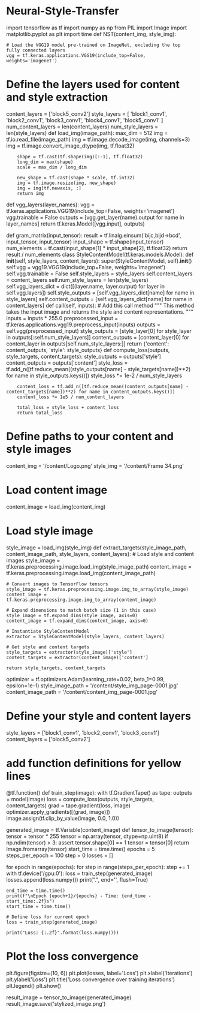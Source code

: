 # Neural-Style-Transfer
import tensorflow as tf
import numpy as np
from PIL import Image
import matplotlib.pyplot as plt
import time
def NST(content_img, style_img):

    # Load the VGG19 model pre-trained on ImageNet, excluding the top fully connected layers
    vgg = tf.keras.applications.VGG19(include_top=False, weights='imagenet')
# Define the layers used for content and style extraction
content_layers = ['block5_conv2']
style_layers = [
        'block1_conv1', 'block2_conv1', 'block3_conv1',
        'block4_conv1', 'block5_conv1'
    ]
num_content_layers = len(content_layers)
num_style_layers = len(style_layers)
def load_img(image_path):
        max_dim = 512
        img = tf.io.read_file(image_path)
        img = tf.image.decode_image(img, channels=3)
        img = tf.image.convert_image_dtype(img, tf.float32)

        shape = tf.cast(tf.shape(img)[:-1], tf.float32)
        long_dim = max(shape)
        scale = max_dim / long_dim

        new_shape = tf.cast(shape * scale, tf.int32)
        img = tf.image.resize(img, new_shape)
        img = img[tf.newaxis, :]
        return img
def vgg_layers(layer_names):
        vgg = tf.keras.applications.VGG19(include_top=False, weights='imagenet')
        vgg.trainable = False
        outputs = [vgg.get_layer(name).output for name in layer_names]
        return tf.keras.Model([vgg.input], outputs)
        
def gram_matrix(input_tensor):
        result = tf.linalg.einsum('bijc,bijd->bcd', input_tensor, input_tensor)
        input_shape = tf.shape(input_tensor)
        num_elements = tf.cast(input_shape[1] * input_shape[2], tf.float32)
        return result / num_elements
class StyleContentModel(tf.keras.models.Model):
    def __init__(self, style_layers, content_layers):
        super(StyleContentModel, self).__init__()
        self.vgg =  vgg19.VGG19(include_top=False, weights='imagenet')
        self.vgg.trainable = False
        self.style_layers = style_layers
        self.content_layers = content_layers
        self.num_style_layers = len(style_layers)
        self.vgg_layers_dict = dict([(layer.name, layer.output) for layer in self.vgg.layers])
        self.style_outputs = [self.vgg_layers_dict[name] for name in style_layers]
        self.content_outputs = [self.vgg_layers_dict[name] for name in content_layers]
    def call(self, inputs): # Add this call method
        """
        This method takes the input image and returns the style and content representations.
        """
        inputs = inputs * 255.0
        preprocessed_input = tf.keras.applications.vgg19.preprocess_input(inputs)
        outputs = self.vgg(preprocessed_input)
        style_outputs = [style_layer[0] for style_layer in outputs[:self.num_style_layers]]
        content_outputs = [content_layer[0] for content_layer in outputs[self.num_style_layers:]]
        return {'content': content_outputs, 'style': style_outputs}
def compute_loss(outputs, style_targets, content_targets):
        style_outputs = outputs['style']
        content_outputs = outputs['content']
        style_loss = tf.add_n([tf.reduce_mean((style_outputs[name] - style_targets[name])**2) for name in style_outputs.keys()])
        style_loss *= 1e-2 / num_style_layers

        content_loss = tf.add_n([tf.reduce_mean((content_outputs[name] - content_targets[name])**2) for name in content_outputs.keys()])
        content_loss *= 1e5 / num_content_layers

        total_loss = style_loss + content_loss
        return total_loss
# Define paths to your content and style images
content_img = '/content/Logo.png'
style_img = '/content/Frame 34.png'

# Load content image
content_image = load_img(content_img)

# Load style image
style_image = load_img(style_img)
def extract_targets(style_image_path, content_image_path, style_layers, content_layers):
    # Load style and content images
    style_image = tf.keras.preprocessing.image.load_img(style_image_path)
    content_image = tf.keras.preprocessing.image.load_img(content_image_path)

    # Convert images to TensorFlow tensors
    style_image = tf.keras.preprocessing.image.img_to_array(style_image)
    content_image = tf.keras.preprocessing.image.img_to_array(content_image)

    # Expand dimensions to match batch size (1 in this case)
    style_image = tf.expand_dims(style_image, axis=0)
    content_image = tf.expand_dims(content_image, axis=0)

    # Instantiate StyleContentModel
    extractor = StyleContentModel(style_layers, content_layers)

    # Get style and content targets
    style_targets = extractor(style_image)['style']
    content_targets = extractor(content_image)['content']

    return style_targets, content_targets
optimizer = tf.optimizers.Adam(learning_rate=0.02, beta_1=0.99, epsilon=1e-1)
style_image_path = '/content/style_img_page-0001.jpg'
content_image_path = '/content/content_img_page-0001.jpg'

# Define your style and content layers
style_layers = ['block1_conv1', 'block2_conv1', 'block3_conv1']
content_layers = ['block5_conv2']
# add function definitions for yellow lines

@tf.function()
def train_step(image):
   with tf.GradientTape() as tape:
        outputs = model(image)
        loss = compute_loss(outputs, style_targets, content_targets)
        grad = tape.gradient(loss, image)
        optimizer.apply_gradients([(grad, image)])
        image.assign(tf.clip_by_value(image, 0.0, 1.0))

generated_image = tf.Variable(content_image)
def tensor_to_image(tensor):
        tensor = tensor * 255
        tensor = np.array(tensor, dtype=np.uint8)
        if np.ndim(tensor) > 3:
            assert tensor.shape[0] == 1
            tensor = tensor[0]
        return Image.fromarray(tensor)
start_time = time.time()
epochs = 5
steps_per_epoch = 100
step = 0
losses = []

for epoch in range(epochs):
    for step in range(steps_per_epoch):
        step += 1
        with tf.device('/gpu:0'):
          loss = train_step(generated_image)
        losses.append(loss.numpy())
        print(".", end='', flush=True)

    end_time = time.time()
    print(f"\nEpoch {epoch+1}/{epochs} - Time: {end_time - start_time:.2f}s")
    start_time = time.time()

    # Define loss for current epoch
    loss = train_step(generated_image)

    print("Loss: {:.2f}".format(loss.numpy()))

# Plot the loss convergence
plt.figure(figsize=(10, 6))
plt.plot(losses, label='Loss')
plt.xlabel('Iterations')
plt.ylabel('Loss')
plt.title('Loss convergence over training iterations')
plt.legend()
plt.show()

result_image = tensor_to_image(generated_image)
result_image.save('stylized_image.png')







        
